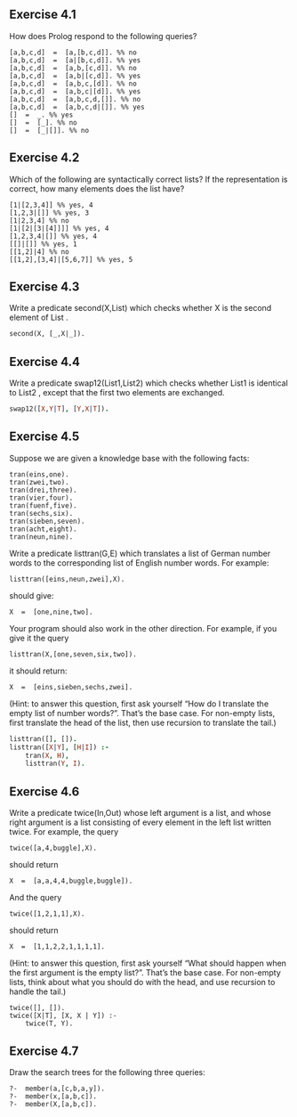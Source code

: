 ## Exercise  4.1 

How does Prolog respond to the following queries?
```
[a,b,c,d]  =  [a,[b,c,d]]. %% no
[a,b,c,d]  =  [a|[b,c,d]]. %% yes
[a,b,c,d]  =  [a,b,[c,d]]. %% no
[a,b,c,d]  =  [a,b|[c,d]]. %% yes
[a,b,c,d]  =  [a,b,c,[d]]. %% no
[a,b,c,d]  =  [a,b,c|[d]]. %% yes
[a,b,c,d]  =  [a,b,c,d,[]]. %% no
[a,b,c,d]  =  [a,b,c,d|[]]. %% yes
[]  =  _. %% yes
[]  =  [_]. %% no
[]  =  [_|[]]. %% no
```

## Exercise  4.2 
Which of the following are syntactically correct lists? If the representation is correct, how many elements does the list have?
```
[1|[2,3,4]] %% yes, 4
[1,2,3|[]] %% yes, 3
[1|2,3,4] %% no
[1|[2|[3|[4]]]] %% yes, 4
[1,2,3,4|[]] %% yes, 4
[[]|[]] %% yes, 1
[[1,2]|4] %% no
[[1,2],[3,4]|[5,6,7]] %% yes, 5
```

## Exercise  4.3 
Write a predicate second(X,List) which checks whether X is the second element of List .

```pl
second(X, [_,X|_]).
```

## Exercise  4.4 
Write a predicate swap12(List1,List2) which checks whether List1 is identical to List2 , except that the first two elements are exchanged.

```prolog
swap12([X,Y|T], [Y,X|T]).
```

## Exercise  4.5 
Suppose we are given a knowledge base with the following facts:

    tran(eins,one).
    tran(zwei,two).
    tran(drei,three).
    tran(vier,four).
    tran(fuenf,five).
    tran(sechs,six).
    tran(sieben,seven).
    tran(acht,eight).
    tran(neun,nine).

Write a predicate listtran(G,E) which translates a list of German number words to the corresponding list of English number words. For example:

    listtran([eins,neun,zwei],X).
should give:

    X  =  [one,nine,two].
Your program should also work in the other direction. For example, if you give it the query

    listtran(X,[one,seven,six,two]).
it should return:

    X  =  [eins,sieben,sechs,zwei].
(Hint: to answer this question, first ask yourself “How do I translate the empty list of number words?”. That’s the base case. For non-empty lists, first translate the head of the list, then use recursion to translate the tail.)

```prolog
listtran([], []).
listtran([X|Y], [H|I]) :-
    tran(X, H),
    listtran(Y, I).
```

## Exercise  4.6 
Write a predicate twice(In,Out) whose left argument is a list, and whose right argument is a list consisting of every element in the left list written twice. For example, the query

    twice([a,4,buggle],X).
should return

    X  =  [a,a,4,4,buggle,buggle]).
And the query

    twice([1,2,1,1],X).
should return

    X  =  [1,1,2,2,1,1,1,1].
(Hint: to answer this question, first ask yourself “What should happen when the first argument is the empty list?”. That’s the base case. For non-empty lists, think about what you should do with the head, and use recursion to handle the tail.)
```
twice([], []).
twice([X|T], [X, X | Y]) :-
    twice(T, Y).
```

## Exercise  4.7 
Draw the search trees for the following three queries:

    ?-  member(a,[c,b,a,y]).
    ?-  member(x,[a,b,c]).
    ?-  member(X,[a,b,c]).
   

